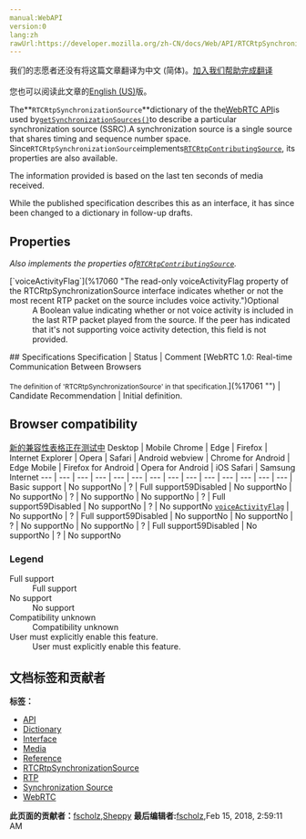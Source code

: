 ```yaml
---
manual:WebAPI
version:0
lang:zh
rawUrl:https://developer.mozilla.org/zh-CN/docs/Web/API/RTCRtpSynchronizationSource
---
```




<bdi>我们的志愿者还没有将这篇文章翻译为<bdi>中文 (简体)</bdi>。[加入我们帮助完成翻译](%17059 "")<br></br>您也可以阅读此文章的[English (US)](%17023 "")版。</bdi>






The**`RTCRtpSynchronizationSource`**dictionary of the the[WebRTC API](%14655 "")is used by[`getSynchronizationSources()`](%17022 "The getSynchronizationSources() method of the RTCRtpReceiver interface returns an array of RTCRtpContributingSource instances, each corresponding to one SSRC (synchronization source) identifier received by the current RTCRtpReceiver in the last ten seconds.")to describe a particular synchronization source (SSRC).A synchronization source is a single source that shares timing and sequence number space. Since`RTCRtpSynchronizationSource`implements[`RTCRtpContributingSource`](%16985 "The RTCRtpContributingSource dictionary of the the WebRTC API is used by getContributingSources() to provide information about a given contributing source (CSRC), including the most recent time a packet that the source contributed was played out."), its properties are also available.



The information provided is based on the last ten seconds of media received.



While the published specification describes this as an interface, it has since been changed to a dictionary in follow-up drafts.



## Properties<a name="Properties"></a>


<em>Also implements the properties of[`RTCRtpContributingSource`](%16985 "The RTCRtpContributingSource dictionary of the the WebRTC API is used by getContributingSources() to provide information about a given contributing source (CSRC), including the most recent time a packet that the source contributed was played out.").</em>

<dl><dt>[`voiceActivityFlag`](%17060 "The read-only voiceActivityFlag property of the RTCRtpSynchronizationSource interface indicates whether or not the most recent RTP packet on the source includes voice activity.")Optional</dt><dd>A Boolean value indicating whether or not voice activity is included in the last RTP packet played from the source. If the peer has indicated that it&#39;s not supporting voice activity detection, this field is not provided.</dd></dl>
## Specifications<a name="Specifications"></a>
Specification | Status | Comment 
[WebRTC 1.0: Real-time Communication Between Browsers<br></br><small>The definition of &#39;RTCRtpSynchronizationSource&#39; in that specification.</small>](%17061 "") | Candidate Recommendation | Initial definition. 


## Browser compatibility<a name="Browser_compatibility"></a>
[新的兼容性表格正在测试中<i></i>](%3360 "")
<abbr>Desktop<i></i></abbr> | <abbr>Mobile<i></i></abbr> 
<abbr>Chrome<i></i></abbr> | <abbr>Edge<i></i></abbr> | <abbr>Firefox<i></i></abbr> | <abbr>Internet Explorer<i></i></abbr> | <abbr>Opera<i></i></abbr> | <abbr>Safari<i></i></abbr> | <abbr>Android webview<i></i></abbr> | <abbr>Chrome for Android<i></i></abbr> | <abbr>Edge Mobile<i></i></abbr> | <abbr>Firefox for Android<i></i></abbr> | <abbr>Opera for Android<i></i></abbr> | <abbr>iOS Safari<i></i></abbr> | <abbr>Samsung Internet<i></i></abbr> 
 ---  |  ---  |  ---  |  ---  |  ---  |  ---  |  ---  |  ---  |  ---  |  ---  |  ---  |  ---  |  ---  |  ---  | 
Basic support | <abbr>No support</abbr>No | <abbr>?</abbr> | <abbr>Full support</abbr>59<abbr>Disabled<i></i></abbr> | <abbr>No support</abbr>No | <abbr>No support</abbr>No | <abbr>?</abbr> | <abbr>No support</abbr>No | <abbr>No support</abbr>No | <abbr>?</abbr> | <abbr>Full support</abbr>59<abbr>Disabled<i></i></abbr> | <abbr>No support</abbr>No | <abbr>?</abbr> | <abbr>No support</abbr>No 
[`voiceActivityFlag`](%17062 "") | <abbr>No support</abbr>No | <abbr>?</abbr> | <abbr>Full support</abbr>59<abbr>Disabled<i></i></abbr> | <abbr>No support</abbr>No | <abbr>No support</abbr>No | <abbr>?</abbr> | <abbr>No support</abbr>No | <abbr>No support</abbr>No | <abbr>?</abbr> | <abbr>Full support</abbr>59<abbr>Disabled<i></i></abbr> | <abbr>No support</abbr>No | <abbr>?</abbr> | <abbr>No support</abbr>No 


### Legend<a name="Legend"></a>
<dl><dt><abbr>Full support</abbr></dt><dd>Full support</dd><dt><abbr>No support</abbr></dt><dd>No support</dd><dt><abbr>Compatibility unknown</abbr></dt><dd>Compatibility unknown</dd><dt><abbr>User must explicitly enable this feature.<i></i></abbr></dt><dd>User must explicitly enable this feature.</dd></dl>




## 文档标签和贡献者
**标签：**
* [API](%50 "")
* [Dictionary](%3539 "")
* [Interface](%3380 "")
* [Media](%3827 "")
* [Reference](%3381 "")
* [RTCRtpSynchronizationSource](%17063 "")
* [RTP](%16982 "")
* [Synchronization Source](%17064 "")
* [WebRTC](%5058 "")

**此页面的贡献者：**[fscholz](%60 ""),[Sheppy](%405 "")
**最后编辑者:**[fscholz](%60 ""),<time>Feb 15, 2018, 2:59:11 AM</time>


